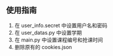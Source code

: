 ## 使用指南

1. 在 user_info.secret 中设置用户名和密码
2. 在 user_datas.py 中设置学期
3. 在 main.py 中设置课程编号和抢课时间
4. 删除原有的 cookies.json
